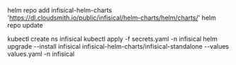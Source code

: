 helm repo add infisical-helm-charts 'https://dl.cloudsmith.io/public/infisical/helm-charts/helm/charts/'
helm repo update

kubectl create ns infisical
kubectl apply -f secrets.yaml -n infisical
helm upgrade --install infisical infisical-helm-charts/infisical-standalone --values values.yaml -n infisical
